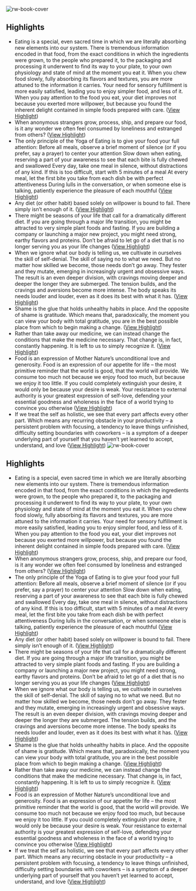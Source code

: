 ![rw-book-cover](https://readwise-assets.s3.amazonaws.com/static/images/article1.be68295a7e40.png)

## Highlights
- Eating is a special, even sacred time in which we are literally absorbing new elements into our system. There is tremendous information encoded in that food, from the exact conditions in which the ingredients were grown, to the people who prepared it, to the packaging and processing it underwent to find its way to your plate, to your own physiology and state of mind at the moment you eat it.
  When you chew food slowly, fully absorbing its flavors and textures, you are more attuned to the information it carries. Your need for sensory fulfillment is more easily satisfied, leading you to enjoy simpler food, and less of it.
  When you pay attention to the food you eat, your diet improves not because you exerted more willpower, but because you found the inherent delight contained in simple foods prepared with care. ([View Highlight](https://instapaper.com/read/1473121567/18540409))
- When anonymous strangers grow, process, ship, and prepare our food, is it any wonder we often feel consumed by loneliness and estranged from others? ([View Highlight](https://instapaper.com/read/1473121567/18540420))
- The only principle of the Yoga of Eating is to give your food your full attention:
  Before all meals, observe a brief moment of silence (or if you prefer, say a prayer) to center your attention
  Slow down when eating, reserving a part of your awareness to see that each bite is fully chewed and swallowed
  Every day, take one meal in silence, without distractions of any kind. If this is too difficult, start with 5 minutes of a meal
  At every meal, let the first bite you take from each dish be with perfect attentiveness
  During lulls in the conversation, or when someone else is talking, patiently experience the pleasure of each mouthful ([View Highlight](https://instapaper.com/read/1473121567/18540423))
- Any diet (or other habit) based solely on willpower is bound to fail. There simply isn’t enough of it. ([View Highlight](https://instapaper.com/read/1473121567/18540442))
- There might be seasons of your life that call for a dramatically different diet. If you are going through a major life transition, you might be attracted to very simple plant foods and fasting. If you are building a company or launching a major new project, you might need strong, earthy flavors and proteins.
  Don’t be afraid to let go of a diet that is no longer serving you as your life changes ([View Highlight](https://instapaper.com/read/1473121567/18540454))
- When we ignore what our body is telling us, we cultivate in ourselves the skill of self-denial. The skill of saying no to what we need. But no matter how skilled we become, those needs don’t go away. They fester and they mutate, emerging in increasingly urgent and obsessive ways.
  The result is an even deeper division, with cravings moving deeper and deeper the longer they are submerged. The tension builds, and the cravings and aversions become more intense. The body speaks its needs louder and louder, even as it does its best with what it has. ([View Highlight](https://instapaper.com/read/1473121567/18540493))
- Shame is the glue that holds unhealthy habits in place. And the opposite of shame is gratitude. Which means that, paradoxically, the moment you can view your body with total gratitude, you are in the best possible place from which to begin making a change. ([View Highlight](https://instapaper.com/read/1473121567/18540495))
- Rather than take away our medicine, we can instead change the conditions that make the medicine necessary. That change is, in fact, constantly happening. It is left to us to simply recognize it. ([View Highlight](https://instapaper.com/read/1473121567/18540506))
- Food is an expression of Mother Nature’s unconditional love and generosity. Food is an expression of our appetite for life – the most primitive reminder that the world is good, that the world will provide. We consume too much not because we enjoy food too much, but because we enjoy it too little.
  If you could completely extinguish your desire, it would only be because your desire is weak. Your resistance to external authority is your greatest expression of self-love, defending your essential goodness and wholeness in the face of a world trying to convince you otherwise ([View Highlight](https://instapaper.com/read/1473121567/18540514))
- If we treat the self as holistic, we see that every part affects every other part. Which means any recurring obstacle in your productivity – a persistent problem with focusing, a tendency to leave things unfinished, difficulty setting boundaries with coworkers – is a symptom of a deeper underlying part of yourself that you haven’t yet learned to accept, understand, and love ([View Highlight](https://instapaper.com/read/1473121567/18540540))
![rw-book-cover](https://readwise-assets.s3.amazonaws.com/static/images/article1.be68295a7e40.png)

## Highlights
- Eating is a special, even sacred time in which we are literally absorbing new elements into our system. There is tremendous information encoded in that food, from the exact conditions in which the ingredients were grown, to the people who prepared it, to the packaging and processing it underwent to find its way to your plate, to your own physiology and state of mind at the moment you eat it.
  When you chew food slowly, fully absorbing its flavors and textures, you are more attuned to the information it carries. Your need for sensory fulfillment is more easily satisfied, leading you to enjoy simpler food, and less of it.
  When you pay attention to the food you eat, your diet improves not because you exerted more willpower, but because you found the inherent delight contained in simple foods prepared with care. ([View Highlight](https://instapaper.com/read/1473121567/18540409))
- When anonymous strangers grow, process, ship, and prepare our food, is it any wonder we often feel consumed by loneliness and estranged from others? ([View Highlight](https://instapaper.com/read/1473121567/18540420))
- The only principle of the Yoga of Eating is to give your food your full attention:
  Before all meals, observe a brief moment of silence (or if you prefer, say a prayer) to center your attention
  Slow down when eating, reserving a part of your awareness to see that each bite is fully chewed and swallowed
  Every day, take one meal in silence, without distractions of any kind. If this is too difficult, start with 5 minutes of a meal
  At every meal, let the first bite you take from each dish be with perfect attentiveness
  During lulls in the conversation, or when someone else is talking, patiently experience the pleasure of each mouthful ([View Highlight](https://instapaper.com/read/1473121567/18540423))
- Any diet (or other habit) based solely on willpower is bound to fail. There simply isn’t enough of it. ([View Highlight](https://instapaper.com/read/1473121567/18540442))
- There might be seasons of your life that call for a dramatically different diet. If you are going through a major life transition, you might be attracted to very simple plant foods and fasting. If you are building a company or launching a major new project, you might need strong, earthy flavors and proteins.
  Don’t be afraid to let go of a diet that is no longer serving you as your life changes ([View Highlight](https://instapaper.com/read/1473121567/18540454))
- When we ignore what our body is telling us, we cultivate in ourselves the skill of self-denial. The skill of saying no to what we need. But no matter how skilled we become, those needs don’t go away. They fester and they mutate, emerging in increasingly urgent and obsessive ways.
  The result is an even deeper division, with cravings moving deeper and deeper the longer they are submerged. The tension builds, and the cravings and aversions become more intense. The body speaks its needs louder and louder, even as it does its best with what it has. ([View Highlight](https://instapaper.com/read/1473121567/18540493))
- Shame is the glue that holds unhealthy habits in place. And the opposite of shame is gratitude. Which means that, paradoxically, the moment you can view your body with total gratitude, you are in the best possible place from which to begin making a change. ([View Highlight](https://instapaper.com/read/1473121567/18540495))
- Rather than take away our medicine, we can instead change the conditions that make the medicine necessary. That change is, in fact, constantly happening. It is left to us to simply recognize it. ([View Highlight](https://instapaper.com/read/1473121567/18540506))
- Food is an expression of Mother Nature’s unconditional love and generosity. Food is an expression of our appetite for life – the most primitive reminder that the world is good, that the world will provide. We consume too much not because we enjoy food too much, but because we enjoy it too little.
  If you could completely extinguish your desire, it would only be because your desire is weak. Your resistance to external authority is your greatest expression of self-love, defending your essential goodness and wholeness in the face of a world trying to convince you otherwise ([View Highlight](https://instapaper.com/read/1473121567/18540514))
- If we treat the self as holistic, we see that every part affects every other part. Which means any recurring obstacle in your productivity – a persistent problem with focusing, a tendency to leave things unfinished, difficulty setting boundaries with coworkers – is a symptom of a deeper underlying part of yourself that you haven’t yet learned to accept, understand, and love ([View Highlight](https://instapaper.com/read/1473121567/18540540))
